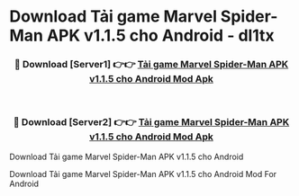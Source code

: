 # Download Tải game Marvel Spider-Man APK v1.1.5 cho Android - dl1tx


<div align="center">
<h3>🔴 Download [Server1] 👉👉 <a href="https://apk-comot.site?title=Tải_game_Marvel_Spider-Man_APK_v1.1.5_cho_Android">Tải game Marvel Spider-Man APK v1.1.5 cho Android Mod Apk</a></h3><br>
<h3>🔴 Download [Server2] 👉👉 <a href="https://apk-comot.site?title=Tải_game_Marvel_Spider-Man_APK_v1.1.5_cho_Android">Tải game Marvel Spider-Man APK v1.1.5 cho Android Mod Apk</a></h3>
</div>



Download Tải game Marvel Spider-Man APK v1.1.5 cho Android 

Download Tải game Marvel Spider-Man APK v1.1.5 cho Android Mod For Android